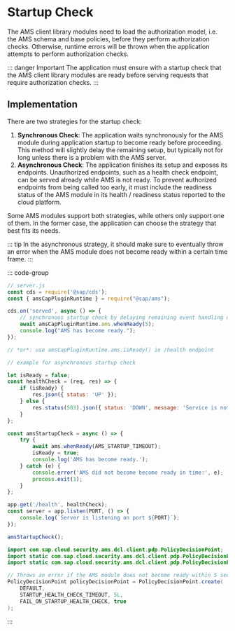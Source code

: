#  Startup Check
The AMS client library modules need to load the authorization model, i.e. the AMS schema and base policies, before they perform authorization checks. Otherwise, runtime errors will be thrown when the application attempts to perform authorization checks.

::: danger Important
The application must ensure with a startup check that the AMS client library modules are ready before serving requests that require authorization checks.
:::

## Implementation
There are two strategies for the startup check:
1. **Synchronous Check**: The application waits synchronously for the AMS module during application startup to become ready before proceeding. This method will slightly delay the remaining setup, but typically not for long unless there is a problem with the AMS server.
1. **Asynchronous Check**: The application finishes its setup and exposes its endpoints. Unauthorized endpoints, such as a health check endpoint, can be served already while AMS is not ready. To prevent authorized endpoints from being called too early, it must include the readiness status of the AMS module in its health / readiness status reported to the cloud platform.

Some AMS modules support both strategies, while others only support one of them. In the former case, the application can choose the strategy that best fits its needs.

::: tip
In the asynchronous strategy, it should make sure to eventually throw an error when the AMS module does not become ready within a certain time frame.
:::

::: code-group

```js [CAP Node.js]
// server.js
const cds = require('@sap/cds');
const { amsCapPluginRuntime } = require("@sap/ams");

cds.on('served', async () => {
    // synchronous startup check by delaying remaining event handling up to 5s before throwing an error
    await amsCapPluginRuntime.ams.whenReady(5);
    console.log("AMS has become ready.");
});

// *or*: use amsCapPluginRuntime.ams.isReady() in /health endpoint
```

```js [Node.js]
// example for asynchronous startup check

let isReady = false;
const healthCheck = (req, res) => {
    if (isReady) {
        res.json({ status: 'UP' });
    } else {
        res.status(503).json({ status: 'DOWN', message: 'Service is not ready' });
    }
};

const amsStartupCheck = async () => {
    try {
        await ams.whenReady(AMS_STARTUP_TIMEOUT);
        isReady = true;
        console.log('AMS has become ready.');
    } catch (e) {
        console.error('AMS did not become become ready in time:', e);
        process.exit(1);
    }
};

app.get('/health', healthCheck);
const server = app.listen(PORT, () => {
    console.log(`Server is listening on port ${PORT}`);
});

amsStartupCheck();
```

```java [Java]
import com.sap.cloud.security.ams.dcl.client.pdp.PolicyDecisionPoint;
import static com.sap.cloud.security.ams.dcl.client.pdp.PolicyDecisionPoint.Parameters.STARTUP_HEALTH_CHECK_TIMEOUT;
import static com.sap.cloud.security.ams.dcl.client.pdp.PolicyDecisionPoint.Parameters.FAIL_ON_STARTUP_HEALTH_CHECK;

// Throws an error if the AMS module does not become ready within 5 seconds
PolicyDecisionPoint policyDecisionPoint = PolicyDecisionPoint.create(
    DEFAULT, 
    STARTUP_HEALTH_CHECK_TIMEOUT, 5L,
    FAIL_ON_STARTUP_HEALTH_CHECK, true
); 
```
:::